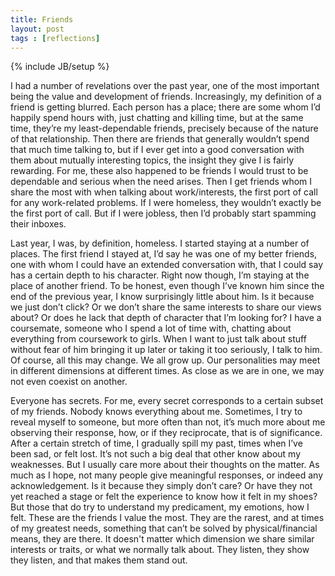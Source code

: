 ```yaml
---
title: Friends
layout: post
tags : [reflections]
---
```

{% include JB/setup %}

I had a number of revelations over the past year, one of the most important being the value and development of friends. Increasingly, my definition of a friend is getting blurred. Each person has a place; there are some whom I’d happily spend hours with, just chatting and killing time, but at the same time, they’re my least-dependable friends, precisely because of the nature of that relationship. Then there are friends that generally wouldn’t spend that much time talking to, but if I ever get into a good conversation with them about mutually interesting topics, the insight they give I is fairly rewarding. For me, these also happened to be friends I would trust to be dependable and serious when the need arises. Then I get friends whom I share the most with when talking about work/interests, the first port of call for any work-related problems. If I were homeless, they wouldn’t exactly be the first port of call. But if I were jobless, then I’d probably start spamming their inboxes.

<!--more-->

Last year, I was, by definition, homeless. I started staying at a number of places. The first friend I stayed at, I’d say he was one of my better friends, one with whom I could have an extended conversation with, that I could say has a certain depth to his character. Right now though, I’m staying at the place of another friend. To be honest, even though I’ve known him since the end of the previous year, I know surprisingly little about him. Is it because we just don’t click? Or we don’t share the same interests to share our views about? Or does he lack that depth of character that I’m looking for? I have a coursemate, someone who I spend a lot of time with, chatting about everything from coursework to girls. When I want to just talk about stuff without fear of him bringing it up later or taking it too seriously, I talk to him. Of course, all this may change. We all grow up. Our personalities may meet in different dimensions at different times. As close as we are in one, we may not even coexist on another.

Everyone has secrets. For me, every secret corresponds to a certain subset of my friends. Nobody knows everything about me. Sometimes, I try to reveal myself to someone, but more often than not, it’s much more about me observing their response, how, or if they reciprocate, that is of significance. After a certain stretch of time, I gradually spill my past, times when I’ve been sad, or felt lost. It’s not such a big deal that other know about my weaknesses. But I usually care more about their thoughts on the matter. As much as I hope, not many people give meaningful responses, or indeed any acknowledgement. Is it because they simply don’t care? Or have they not yet reached a stage or felt the experience to know how it felt in my shoes? But those that do try to understand my predicament, my emotions, how I felt. These are the friends I value the most. They are the rarest, and at times of my greatest needs, something that can’t be solved by physical/financial means, they are there. It doesn't matter which dimension we share similar interests or traits, or what we normally talk about. They listen, they show they listen, and that makes them stand out.